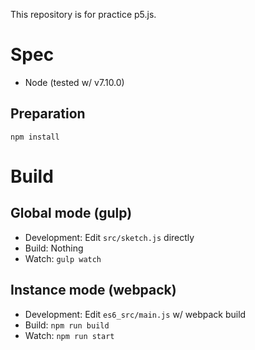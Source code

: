 This repository is for practice p5.js.

Spec
====

* Node (tested w/ v7.10.0)

Preparation
-----------

`npm install`

Build
=====

Global mode (gulp)
------------------

* Development: Edit `src/sketch.js` directly
* Build: Nothing
* Watch: `gulp watch`

Instance mode (webpack)
-----------------------

* Development: Edit `es6_src/main.js` w/ webpack build
* Build: `npm run build`
* Watch: `npm run start`
